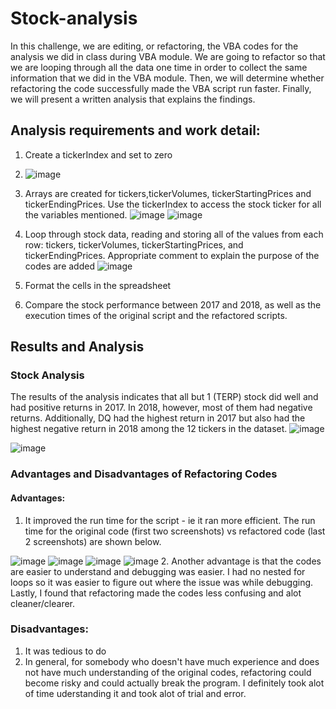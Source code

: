 # Stock-analysis
In this challenge, we are editing, or refactoring, the VBA codes for the analysis we did in class during VBA module. We are going to refactor so that we are looping through all the data one time in order to collect the same information that we did in the VBA module. Then, we will determine whether refactoring the code successfully made the VBA script run faster. Finally, we will present a written analysis that explains the findings.

## Analysis requirements and work detail:
1. Create a tickerIndex and set to zero
2. ![image](https://user-images.githubusercontent.com/98235755/157303919-aa680be2-2b05-462e-8dac-84f021bc218e.png)

3. Arrays are created for tickers,tickerVolumes, tickerStartingPrices and tickerEndingPrices. Use the tickerIndex to access the stock ticker for all the variables mentioned.
![image](https://user-images.githubusercontent.com/98235755/157303983-7c61bda4-3389-4ea5-9359-c264a0405417.png)
![image](https://user-images.githubusercontent.com/98235755/157304060-00f3f05e-a9df-4712-9ddc-54bc9e062315.png)

4. Loop through stock data, reading and storing all of the values from each row: tickers, tickerVolumes, tickerStartingPrices, and tickerEndingPrices. Appropriate comment to explain the purpose of the codes are added
![image](https://user-images.githubusercontent.com/98235755/157304124-3a042f50-3ec0-47e7-b14c-8e2f999d35a8.png)

5. Format the cells in the spreadsheet
7. Compare the stock performance between 2017 and 2018, as well as the execution times of the original script and the refactored scripts.

## Results and Analysis

### Stock Analysis

The results of the analysis indicates that all but 1 (TERP) stock did well and had positive returns in 2017. In 2018, however, most of them had negative returns. Additionally, DQ had the highest return in 2017 but also had the highest negative return in 2018 among the 12 tickers in the dataset.
![image](https://user-images.githubusercontent.com/98235755/157330261-09a982e6-2cb5-4908-81da-518456c34fea.png)

![image](https://user-images.githubusercontent.com/98235755/157330290-e941a54c-152c-446d-a510-96bb166e36d0.png)

### Advantages and Disadvantages of Refactoring Codes
#### Advantages:
1. It improved the run time for the script - ie it ran more efficient. The run time for the original code (first two screenshots) vs refactored code (last 2 screenshots) are shown below.

![image](https://user-images.githubusercontent.com/98235755/157331806-5c106c74-6c91-4523-a7b9-6acb439031a2.png)
![image](https://user-images.githubusercontent.com/98235755/157331864-8a276e6a-c1bd-4b1e-966d-6d490174998d.png)
![image](https://user-images.githubusercontent.com/98235755/157332417-353b2dc0-9419-43b2-9d7e-61af8fb32ac2.png)
![image](https://user-images.githubusercontent.com/98235755/157332444-2da95b1d-187b-488e-8591-f39712b783db.png)
2. Another advantage is that the codes are easier to understand and debugging was easier. I had no nested for loops so it was easier to figure out where the issue was while debugging. Lastly, I found that refactoring made the codes less confusing and alot cleaner/clearer.

### Disadvantages:
1. It was tedious to do
2. In general, for somebody who doesn't have much experience and does not have much understanding of the original codes, refactoring could become risky and could actually break the program. I definitely took alot of time uderstanding it and took alot of trial and error. 
